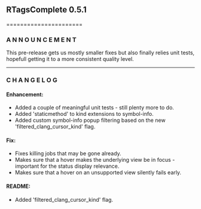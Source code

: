 ## RTagsComplete 0.5.1
======================

### A N N O U N C E M E N T

This pre-release gets us mostly smaller fixes but also finally relies unit tests,
hopefull getting it to a more consistent quality level.

---------------------------------------------------------------------------------

### C H A N G E L O G

#### Enhancement:

- Added a couple of meaningful unit tests - still plenty more to do.
- Added 'staticmethod' to kind extensions to symbol-info.
- Added custom symbol-info popup filtering based on the new 'filtered_clang_cursor_kind' flag.

#### Fix:

- Fixes killing jobs that may be gone already.
- Makes sure that a hover makes the underlying view be in focus - important for the status display relevance.
- Makes sure that a hover on an unsupported view silently fails early.

#### README:

- Added 'filtered_clang_cursor_kind' flag.
